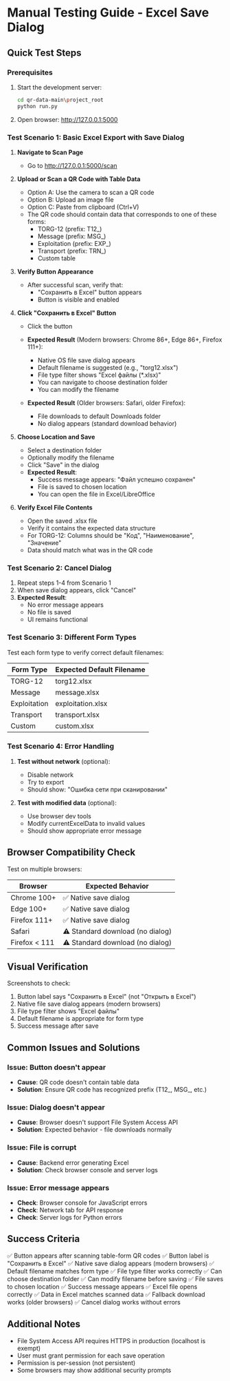 # Manual Testing Guide - Excel Save Dialog

## Quick Test Steps

### Prerequisites
1. Start the development server:
   ```bash
   cd qr-data-main\project_root
   python run.py
   ```
2. Open browser: http://127.0.0.1:5000

### Test Scenario 1: Basic Excel Export with Save Dialog

1. **Navigate to Scan Page**
   - Go to http://127.0.0.1:5000/scan

2. **Upload or Scan a QR Code with Table Data**
   - Option A: Use the camera to scan a QR code
   - Option B: Upload an image file
   - Option C: Paste from clipboard (Ctrl+V)
   - The QR code should contain data that corresponds to one of these forms:
     - TORG-12 (prefix: T12_)
     - Message (prefix: MSG_)
     - Exploitation (prefix: EXP_)
     - Transport (prefix: TRN_)
     - Custom table

3. **Verify Button Appearance**
   - After successful scan, verify that:
     - "Сохранить в Excel" button appears
     - Button is visible and enabled

4. **Click "Сохранить в Excel" Button**
   - Click the button
   - **Expected Result** (Modern browsers: Chrome 86+, Edge 86+, Firefox 111+):
     - Native OS file save dialog appears
     - Default filename is suggested (e.g., "torg12.xlsx")
     - File type filter shows "Excel файлы (*.xlsx)"
     - You can navigate to choose destination folder
     - You can modify the filename

   - **Expected Result** (Older browsers: Safari, older Firefox):
     - File downloads to default Downloads folder
     - No dialog appears (standard download behavior)

5. **Choose Location and Save**
   - Select a destination folder
   - Optionally modify the filename
   - Click "Save" in the dialog
   - **Expected Result**:
     - Success message appears: "Файл успешно сохранен"
     - File is saved to chosen location
     - You can open the file in Excel/LibreOffice

6. **Verify Excel File Contents**
   - Open the saved .xlsx file
   - Verify it contains the expected data structure
   - For TORG-12: Columns should be "Код", "Наименование", "Значение"
   - Data should match what was in the QR code

### Test Scenario 2: Cancel Dialog

1. Repeat steps 1-4 from Scenario 1
2. When save dialog appears, click "Cancel"
3. **Expected Result**:
   - No error message appears
   - No file is saved
   - UI remains functional

### Test Scenario 3: Different Form Types

Test each form type to verify correct default filenames:

| Form Type | Expected Default Filename |
|-----------|---------------------------|
| TORG-12 | torg12.xlsx |
| Message | message.xlsx |
| Exploitation | exploitation.xlsx |
| Transport | transport.xlsx |
| Custom | custom.xlsx |

### Test Scenario 4: Error Handling

1. **Test without network** (optional):
   - Disable network
   - Try to export
   - Should show: "Ошибка сети при сканировании"

2. **Test with modified data** (optional):
   - Use browser dev tools
   - Modify currentExcelData to invalid values
   - Should show appropriate error message

## Browser Compatibility Check

Test on multiple browsers:

| Browser | Expected Behavior |
|---------|-------------------|
| Chrome 100+ | ✅ Native save dialog |
| Edge 100+ | ✅ Native save dialog |
| Firefox 111+ | ✅ Native save dialog |
| Safari | ⚠️ Standard download (no dialog) |
| Firefox < 111 | ⚠️ Standard download (no dialog) |

## Visual Verification

Screenshots to check:
1. Button label says "Сохранить в Excel" (not "Открыть в Excel")
2. Native file save dialog appears (modern browsers)
3. File type filter shows "Excel файлы"
4. Default filename is appropriate for form type
5. Success message after save

## Common Issues and Solutions

### Issue: Button doesn't appear
- **Cause**: QR code doesn't contain table data
- **Solution**: Ensure QR code has recognized prefix (T12_, MSG_, etc.)

### Issue: Dialog doesn't appear
- **Cause**: Browser doesn't support File System Access API
- **Solution**: Expected behavior - file downloads normally

### Issue: File is corrupt
- **Cause**: Backend error generating Excel
- **Solution**: Check browser console and server logs

### Issue: Error message appears
- **Check**: Browser console for JavaScript errors
- **Check**: Network tab for API response
- **Check**: Server logs for Python errors

## Success Criteria

✅ Button appears after scanning table-form QR codes
✅ Button label is "Сохранить в Excel"
✅ Native save dialog appears (modern browsers)
✅ Default filename matches form type
✅ File type filter works correctly
✅ Can choose destination folder
✅ Can modify filename before saving
✅ File saves to chosen location
✅ Success message appears
✅ Excel file opens correctly
✅ Data in Excel matches scanned data
✅ Fallback download works (older browsers)
✅ Cancel dialog works without errors

## Additional Notes

- File System Access API requires HTTPS in production (localhost is exempt)
- User must grant permission for each save operation
- Permission is per-session (not persistent)
- Some browsers may show additional security prompts
